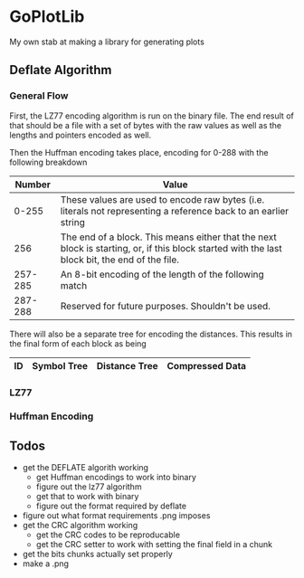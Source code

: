 # GoPlotLib
My own stab at making a library for generating plots

## Deflate Algorithm

### General Flow

First, the LZ77 encoding algorithm is run on the binary file. The end result of that should be a file with a set of bytes with the raw values as well as the lengths and pointers encoded as well. 

Then the Huffman encoding takes place, encoding for 0-288 with the following breakdown

|Number|Value|
|----|----|
|0-255|These values are used to encode raw bytes (i.e. literals not representing a reference back to an earlier string|
|256|The end of a block. This means either that the next block is starting, or, if this block started with the last block bit, the end of the file.|
|257-285|An 8-bit encoding of the length of the following match|
|287-288|Reserved for future purposes. Shouldn't be used.|

There will also be a separate tree for encoding the distances. This results in the final form of each block as being 

| ID | Symbol Tree | Distance Tree | Compressed Data|
|--|--|--|--|



### LZ77

### Huffman Encoding

## Todos
- get the DEFLATE algorith working
    - get Huffman encodings to work into binary
    - figure out the lz77 algorithm
    - get that to work with binary
    - figure out the format required by deflate
- figure out what format requirements .png imposes
- get the CRC algorithm working
    - get the CRC codes to be reproducable
    - get the CRC setter to work with setting the final field in a chunk
- get the bits chunks actually set properly
- make a .png
